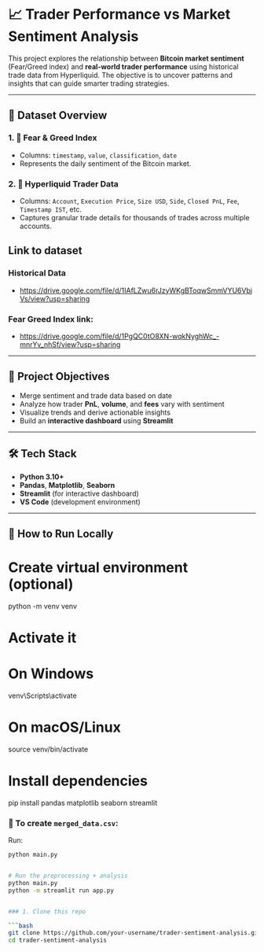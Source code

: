 # 📈 Trader Performance vs Market Sentiment Analysis

This project explores the relationship between **Bitcoin market sentiment** (Fear/Greed index) and **real-world trader performance** using historical trade data from Hyperliquid. The objective is to uncover patterns and insights that can guide smarter trading strategies.

---

## 📂 Dataset Overview

### 1. 🧠 Fear & Greed Index
- Columns: `timestamp`, `value`, `classification`, `date`
- Represents the daily sentiment of the Bitcoin market.

### 2. 💼 Hyperliquid Trader Data
- Columns: `Account`, `Execution Price`, `Size USD`, `Side`, `Closed PnL`, `Fee`, `Timestamp IST`, etc.
- Captures granular trade details for thousands of trades across multiple accounts.

## Link to dataset   
### Historical Data    

- https://drive.google.com/file/d/1IAfLZwu6rJzyWKgBToqwSmmVYU6VbjVs/view?usp=sharing    

### Fear Greed Index link:    

- https://drive.google.com/file/d/1PgQC0tO8XN-wqkNyghWc_-mnrYv_nhSf/view?usp=sharing     


---

## 🎯 Project Objectives

- Merge sentiment and trade data based on date
- Analyze how trader **PnL**, **volume**, and **fees** vary with sentiment
- Visualize trends and derive actionable insights
- Build an **interactive dashboard** using **Streamlit**

---

## 🛠️ Tech Stack

- **Python 3.10+**
- **Pandas**, **Matplotlib**, **Seaborn**
- **Streamlit** (for interactive dashboard)
- **VS Code** (development environment)

---

## 🚀 How to Run Locally
# Create virtual environment (optional)
python -m venv venv
# Activate it
# On Windows
venv\Scripts\activate
# On macOS/Linux
source venv/bin/activate

# Install dependencies
pip install pandas matplotlib seaborn streamlit

### 🔹 To create `merged_data.csv`:   
Run:
```bash   
python main.py     


# Run the preprocessing + analysis
python main.py      
python -m streamlit run app.py


### 1. Clone this repo

```bash
git clone https://github.com/your-username/trader-sentiment-analysis.git
cd trader-sentiment-analysis
